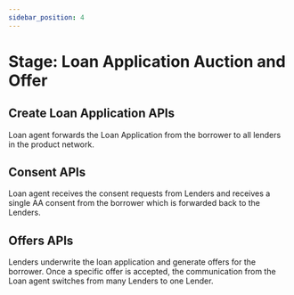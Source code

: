```yaml
---
sidebar_position: 4
---
```


# Stage: Loan Application Auction and Offer

## Create Loan Application APIs
Loan agent forwards the Loan Application from the borrower to all lenders in the product network.

## Consent APIs
Loan agent receives the consent requests from Lenders and receives a single AA consent from the borrower which is forwarded back to the Lenders.

## Offers APIs
Lenders underwrite the loan application and generate offers for the borrower. Once a specific offer is accepted, the communication from the Loan agent switches from many Lenders to one Lender.

